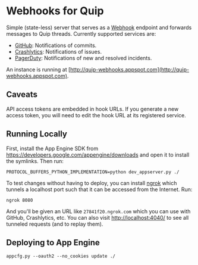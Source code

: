# Webhooks for Quip

Simple (state-less) server that serves as a [Webhook](http://en.wikipedia.org/wiki/Webhook) endpoint and forwards messages to Quip threads. Currently supported services are:

* [GitHub](https://github.com/): Notifications of commits.
* [Crashlytics](https://crashlytics.com/): Notifications of issues.
* [PagerDuty](https://pagerduty.com/): Notifications of new and resolved incidents.

An instance is running at [http://quip-webhooks.appspot.com](http://quip-webhooks.appspot.com).

## Caveats

API access tokens are embedded in hook URLs. If you generate a new access token, you will need to edit the hook URL at its registered service.

## Running Locally

First, install the App Engine SDK from https://developers.google.com/appengine/downloads and open it to install the symlinks.  Then run:

```
PROTOCOL_BUFFERS_PYTHON_IMPLEMENTATION=python dev_appserver.py ./
```

To test changes without having to deploy, you can install [ngrok](https://ngrok.com) which tunnels a localhost port such that it can be accessed from the Internet. Run:

```
ngrok 8080
```

And you'll be given an URL like `27841f20.ngrok.com` which you can use with GitHub, Crashlytics, etc. You can also visit [http://localhost:4040/](http://localhost:4040/) to see all tunneled requests (and to replay them).

## Deploying to App Engine

```
appcfg.py --oauth2 --no_cookies update ./
```
